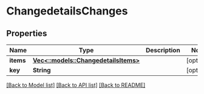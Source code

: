 # ChangedetailsChanges

## Properties

Name | Type | Description | Notes
------------ | ------------- | ------------- | -------------
**items** | [**Vec<::models::ChangedetailsItems>**](ChangedetailsItems.md) |  | [optional]
**key** | **String** |  | [optional] 

[[Back to Model list]](../README.md#documentation-for-models) [[Back to API list]](../README.md#documentation-for-api-endpoints) [[Back to README]](../README.md)


